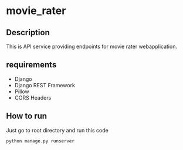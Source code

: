 # movie_rater
## Description
This is API service providing endpoints for movie rater webapplication.
## requirements
* Django
* Django REST Framework
* Pillow
* CORS Headers
## How to run
Just go to root directory and run this code
```bash
python manage.py runserver
```
